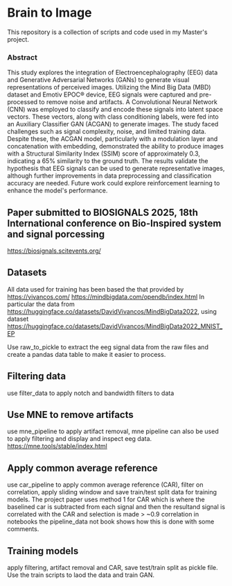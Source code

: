 # Brain to Image

This repository is a collection of scripts and code used in my Master's project. 

### Abstract 
This study explores the integration of Electroencephalography (EEG) data and Generative Adversarial Networks (GANs) to generate visual representations of perceived images. Utilizing the Mind Big Data (MBD) dataset and Emotiv EPOC® device, EEG signals were captured and pre-processed to remove noise and artifacts. A Convolutional Neural Network (CNN) was employed to classify and encode these signals into latent space vectors. These vectors, along with class conditioning labels, were fed into an Auxiliary Classifier GAN (ACGAN) to generate images. The study faced challenges such as signal complexity, noise, and limited training data. Despite these, the ACGAN model, particularly with a modulation layer and concatenation with embedding, demonstrated the ability to produce images with a Structural Similarity Index (SSIM) score of approximately 0.3, indicating a 65% similarity to the ground truth. The results validate the hypothesis that EEG signals can be used to generate representative images, although further improvements in data preprocessing and classification accuracy are needed. Future work could explore reinforcement learning to enhance the model's performance.

## Paper submitted to BIOSIGNALS 2025, 18th International conference on Bio-Inspired system and signal porcessing
https://biosignals.scitevents.org/

## Datasets
All data used for training has been based the that provided by https://vivancos.com/ https://mindbigdata.com/opendb/index.html
In particular the data from https://huggingface.co/datasets/DavidVivancos/MindBigData2022, using dataset https://huggingface.co/datasets/DavidVivancos/MindBigData2022_MNIST_EP

Use raw_to_pickle to extract the eeg signal data from the raw files and create a pandas data table to make it easier to process.

## Filtering data

use filter_data to apply notch and bandwidth filters to data

## Use MNE to remove artifacts

use mne_pipeline to apply artifact removal, mne pipeline can also be used to apply filtering and display and inspect eeg data. https://mne.tools/stable/index.html

## Apply common average reference

use car_pipeline to apply common average reference (CAR), filter on correlation, apply sliding window and save train/test split data for training models.
The project paper uses method 1 for CAR which is where the baselined car is subtracted from each signal and then the resultand signal is correlated with the CAR and selection is made > ~0.9 correlation
in notebooks the pipeline_data not book shows how this is done with some comments.

## Training models

apply filtering, artifact removal and CAR, save test/train split as pickle file. Use the train scripts to laod the data and train GAN.
